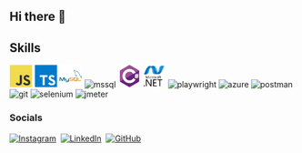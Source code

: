 ## Hi there 👋

<!--
**Katyayanilal/Katyayanilal** is a ✨ _special_ ✨ repository because its `README.md` (this file) appears on your GitHub profile.

Here are some ideas to get you started:

- 🔭 I’m currently working on ...
- 🌱 I’m currently learning ...
- 👯 I’m looking to collaborate on ...
- 🤔 I’m looking for help with ...
- 💬 Ask me about ...
- 📫 How to reach me: ...
- 😄 Pronouns: ...
- ⚡ Fun fact: ...
-->

## Skills
<style>
  .icon-link {
    text-decoration: none;
    outline: none;
  }
  .icon-link:hover {
    text-decoration: none;
  }
</style>

<p align="left">
<a href="https://developer.mozilla.org/en-US/docs/Web/JavaScript" target="_blank" rel="noreferrer" class="icon-link">
  <img src="https://raw.githubusercontent.com/devicons/devicon/master/icons/javascript/javascript-original.svg" alt="javascript" width="40" height="40"/>
</a>
<a href="https://www.typescriptlang.org/" target="_blank" rel="noreferrer" class="icon-link">
  <img src="https://raw.githubusercontent.com/devicons/devicon/master/icons/typescript/typescript-original.svg" alt="typescript" width="40" height="40"/>
</a>
<a href="https://www.mysql.com/" target="_blank" rel="noreferrer" class="icon-link">
  <img src="https://raw.githubusercontent.com/devicons/devicon/master/icons/mysql/mysql-original-wordmark.svg" alt="mysql" width="40" height="40"/>
</a>
<a href="https://www.microsoft.com/en-us/sql-server" target="_blank" rel="noreferrer" class="icon-link">
  <img src="https://www.svgrepo.com/show/303229/microsoft-sql-server-logo.svg" alt="mssql" width="40" height="40"/>
</a>
<a href="https://www.w3schools.com/cs/" target="_blank" rel="noreferrer" class="icon-link">
  <img src="https://raw.githubusercontent.com/devicons/devicon/master/icons/csharp/csharp-original.svg" alt="csharp" width="40" height="40"/>
</a>
<a href="https://dotnet.microsoft.com/" target="_blank" rel="noreferrer" class="icon-link">
  <img src="https://raw.githubusercontent.com/devicons/devicon/master/icons/dot-net/dot-net-original-wordmark.svg" alt="dotnet" width="40" height="40"/>
</a>
<a href="https://playwright.dev/" target="_blank" rel="noreferrer" class="icon-link">
  <img src="https://playwright.dev/img/playwright-logo.svg" alt="playwright" width="40" height="40"/>
</a>
<a href="https://azure.microsoft.com/en-us/services/devops/" target="_blank" rel="noreferrer" class="icon-link">
  <img src="https://www.vectorlogo.zone/logos/microsoft_azure/microsoft_azure-icon.svg" alt="azure" width="40" height="40"/>
</a>
<a href="https://postman.com" target="_blank" rel="noreferrer" class="icon-link">
  <img src="https://www.vectorlogo.zone/logos/getpostman/getpostman-icon.svg" alt="postman" width="40" height="40"/>
</a>
<a href="https://git-scm.com/" target="_blank" rel="noreferrer" class="icon-link">
  <img src="https://www.vectorlogo.zone/logos/git-scm/git-scm-icon.svg" alt="git" width="40" height="40"/>
</a>
<a href="https://www.selenium.dev" target="_blank" rel="noreferrer" class="icon-link">
  <img src="https://raw.githubusercontent.com/detain/svg-logos/780f25886640cef088af994181646db2f6b1a3f8/svg/selenium-logo.svg" alt="selenium" width="40" height="40"/>
</a>
<a href="https://jmeter.apache.org/" target="_blank" rel="noreferrer" class="icon-link">
  <img src="https://jmeter.apache.org/images/logo.svg" alt="jmeter" width="40" height="40"/>
</a>
</p>

### Socials

<p align="left">
<a href="https://instagram.com/kat_yayani_" target="blank"><img align="center" src="https://raw.githubusercontent.com/rahuldkjain/github-profile-readme-generator/master/src/images/icons/Social/instagram.svg" alt="Instagram" height="30" width="40" /></a>&nbsp
<a href="www.linkedin.com/in/katyayani-lal" target="blank"><img align="center" src="https://raw.githubusercontent.com/rahuldkjain/github-profile-readme-generator/master/src/images/icons/Social/linked-in-alt.svg" alt="LinkedIn" height="30" width="40" /></a>&nbsp
<a href="https://github.com/Katyayanilal" target="blank"><img align="center" src="https://raw.githubusercontent.com/rahuldkjain/github-profile-readme-generator/master/src/images/icons/Social/github.svg" alt="GitHub" height="30" width="40" /></a>&nbsp
</p>


